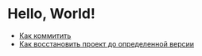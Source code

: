 # Hello, World!
- [Как коммитить](./commit_help.md)
- [Как восстановить проект до определенной версии](./reset_help.md)
